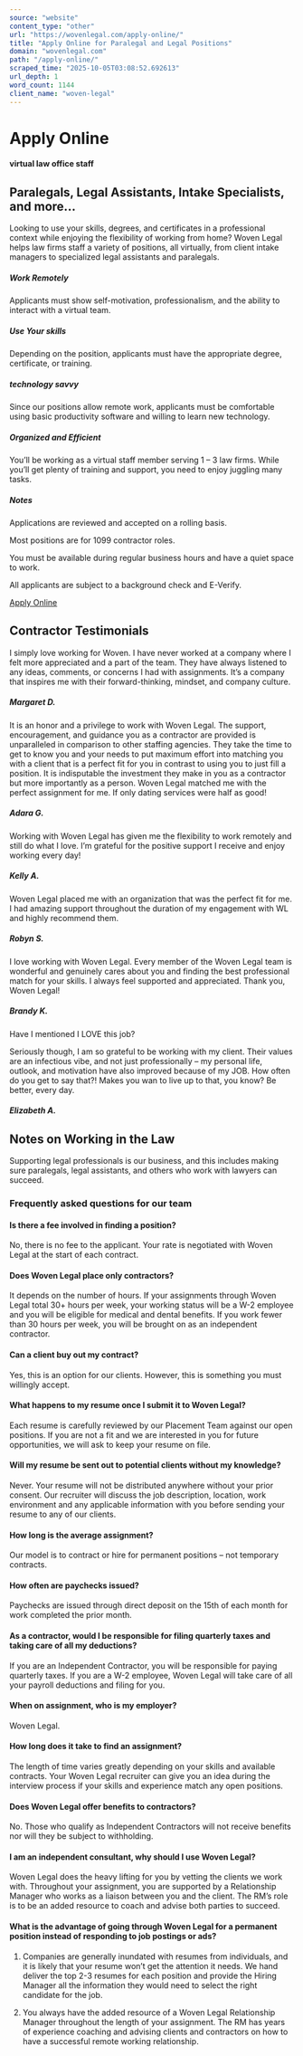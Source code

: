 ```yaml
---
source: "website"
content_type: "other"
url: "https://wovenlegal.com/apply-online/"
title: "Apply Online for Paralegal and Legal Positions"
domain: "wovenlegal.com"
path: "/apply-online/"
scraped_time: "2025-10-05T03:08:52.692613"
url_depth: 1
word_count: 1144
client_name: "woven-legal"
---
```


# Apply Online

#### virtual law office staff

## Paralegals, Legal Assistants, Intake Specialists, and more…

Looking to use your skills, degrees, and certificates in a professional context while enjoying the flexibility of working from home? Woven Legal helps law firms staff a variety of positions, all virtually, from client intake managers to specialized legal assistants and paralegals.

##### Work Remotely

Applicants must show self-motivation, professionalism, and the ability to interact with a virtual team.

##### Use Your skills

Depending on the position, applicants must have the appropriate degree, certificate, or training.

##### technology savvy

Since our positions allow remote work, applicants must be comfortable using basic productivity software and willing to learn new technology.

##### Organized and Efficient

You’ll be working as a virtual staff member serving 1 – 3 law firms. While you’ll get plenty of training and support, you need to enjoy juggling many tasks.

##### Notes

Applications are reviewed and accepted on a rolling basis.

Most positions are for 1099 contractor roles.

You must be available during regular business hours and have a quiet space to work.

All applicants are subject to a background check and E-Verify.

[Apply Online](https://wovenlegal.isolvedhire.com/)

## Contractor Testimonials

I simply love working for Woven. I have never worked at a company where I felt more appreciated and a part of the team. They have always listened to any ideas, comments, or concerns I had with assignments. It’s a company that inspires me with their forward-thinking, mindset, and company culture.

##### Margaret D.

It is an honor and a privilege to work with Woven Legal. The support, encouragement, and guidance you as a contractor are provided is unparalleled in comparison to other staffing agencies. They take the time to get to know you and your needs to put maximum effort into matching you with a client that is a perfect fit for you in contrast to using you to just fill a position. It is indisputable the investment they make in you as a contractor but more importantly as a person. Woven Legal matched me with the perfect assignment for me. If only dating services were half as good!

##### Adara G.

Working with Woven Legal has given me the flexibility to work remotely and still do what I love. I’m grateful for the positive support I receive and enjoy working every day!

##### Kelly A.

Woven Legal placed me with an organization that was the perfect fit for me. I had amazing support throughout the duration of my engagement with WL and highly recommend them.

##### Robyn S.

I love working with Woven Legal. Every member of the Woven Legal team is wonderful and genuinely cares about you and finding the best professional match for your skills. I always feel supported and appreciated. Thank you, Woven Legal!

##### Brandy K.

Have I mentioned I LOVE this job?

Seriously though, I am so grateful to be working with my client. Their values are an infectious vibe, and not just professionally – my personal life, outlook, and motivation have also improved because of my JOB. How often do you get to say that?! Makes you wan to live up to that, you know? Be better, every day.

##### Elizabeth A.

## Notes on Working in the Law

Supporting legal professionals is our business, and this includes making sure paralegals, legal assistants, and others who work with lawyers can succeed.

### Frequently asked questions for our team

#### Is there a fee involved in finding a position?

No, there is no fee to the applicant. Your rate is negotiated with Woven Legal at the start of each contract.

#### Does Woven Legal place only contractors?

It depends on the number of hours. If your assignments through Woven Legal total 30+ hours per week, your working status will be a W-2 employee and you will be eligible for medical and dental benefits. If you work fewer than 30 hours per week, you will be brought on as an independent contractor.

#### Can a client buy out my contract?

Yes, this is an option for our clients. However, this is something you must willingly accept.

#### What happens to my resume once I submit it to Woven Legal?

Each resume is carefully reviewed by our Placement Team against our open positions. If you are not a fit and we are interested in you for future opportunities, we will ask to keep your resume on file.

#### Will my resume be sent out to potential clients without my knowledge?

Never. Your resume will not be distributed anywhere without your prior consent. Our recruiter will discuss the job description, location, work environment and any applicable information with you before sending your resume to any of our clients.

#### How long is the average assignment?

Our model is to contract or hire for permanent positions – not temporary contracts.

#### How often are paychecks issued?

Paychecks are issued through direct deposit on the 15th of each month for work completed the prior month.

#### As a contractor, would I be responsible for filing quarterly taxes and taking care of all my deductions?

If you are an Independent Contractor, you will be responsible for paying quarterly taxes. If you are a W-2 employee, Woven Legal will take care of all your payroll deductions and filing for you.

#### When on assignment, who is my employer?

Woven Legal.

#### How long does it take to find an assignment?

The length of time varies greatly depending on your skills and available contracts. Your Woven Legal recruiter can give you an idea during the interview process if your skills and experience match any open positions.

#### Does Woven Legal offer benefits to contractors?

No. Those who qualify as Independent Contractors will not receive benefits nor will they be subject to withholding.

#### I am an independent consultant, why should I use Woven Legal?

Woven Legal does the heavy lifting for you by vetting the clients we work with. Throughout your assignment, you are supported by a Relationship Manager who works as a liaison between you and the client. The RM’s role is to be an added resource to coach and advise both parties to succeed.

#### What is the advantage of going through Woven Legal for a permanent position instead of responding to job postings or ads?

1) Companies are generally inundated with resumes from individuals, and it is likely that your resume won’t get the attention it needs. We hand deliver the top 2-3 resumes for each position and provide the Hiring Manager all the information they would need to select the right candidate for the job.

2) You always have the added resource of a Woven Legal Relationship Manager throughout the length of your assignment. The RM has years of experience coaching and advising clients and contractors on how to have a successful remote working relationship.